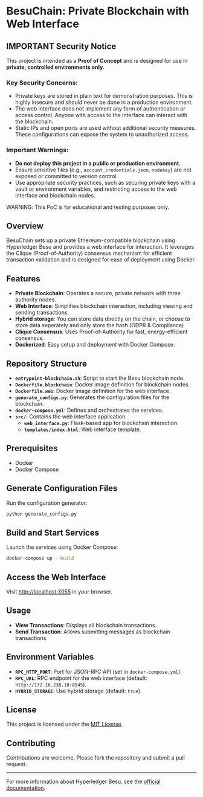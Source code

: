 # BesuChain: Private Blockchain with Web Interface

## IMPORTANT Security Notice

This project is intended as a **Proof of Concept** and is designed for use in **private, controlled environments only**. 

### Key Security Concerns:
- Private keys are stored in plain text for demonstration purposes. This is highly insecure and should never be done in a production environment.
- The web interface does not implement any form of authentication or access control. Anyone with access to the interface can interact with the blockchain.
- Static IPs and open ports are used without additional security measures. These configurations can expose the system to unauthorized access.

### Important Warnings:
- **Do not deploy this project in a public or production environment.**
- Ensure sensitive files (e.g., `account_credentials.json`, `nodekey`) are not exposed or committed to version control.
- Use appropriate security practices, such as securing private keys with a vault or environment variables, and restricting access to the web interface and blockchain nodes.

WARNING: This PoC is for educational and testing purposes only.

## Overview

BesuChain sets up a private Ethereum-compatible blockchain using Hyperledger Besu and provides a web interface for interaction. It leverages the Clique (Proof-of-Authority) consensus mechanism for efficient transaction validation and is designed for ease of deployment using Docker.

## Features

- **Private Blockchain**: Operates a secure, private network with three authority nodes.
- **Web Interface**: Simplifies blockchain interaction, including viewing and sending transactions.
- **Hybrid storage**: You can store data directly on the chain, or choose to store data seperately and only store the hash (GDPR & Compliance)
- **Clique Consensus**: Uses Proof-of-Authority for fast, energy-efficient consensus.
- **Dockerized**: Easy setup and deployment with Docker Compose.

## Repository Structure

- **`entrypoint-blockchain.sh`**: Script to start the Besu blockchain node.
- **`Dockerfile.blockchain`**: Docker image definition for blockchain nodes.
- **`Dockerfile.web`**: Docker image definition for the web interface.
- **`generate_configs.py`**: Generates the configuration files for the blockchain.
- **`docker-compose.yml`**: Defines and orchestrates the services.
- **`src/`**: Contains the web interface application.
  - **`web_interface.py`**: Flask-based app for blockchain interaction.
  - **`templates/index.html`**: Web interface template.

## Prerequisites

- Docker
- Docker Compose

## Generate Configuration Files

Run the configuration generator:

```bash
python generate_configs.py
```

## Build and Start Services

Launch the services using Docker Compose:

```bash
docker-compose up --build
```

## Access the Web Interface

Visit [http://localhost:3055](http://localhost:3055) in your browser.

## Usage

- **View Transactions**: Displays all blockchain transactions.
- **Send Transaction**: Allows submitting messages as blockchain transactions.

## Environment Variables

- **`RPC_HTTP_PORT`**: Port for JSON-RPC API (set in `docker-compose.yml`).
- **`RPC_URL`**: RPC endpoint for the web interface (default: `http://172.16.238.10:8545`).
- **`HYBRID_STORAGE`**: Use hybrid storage (default: `true`).

## License

This project is licensed under the [MIT License](./LICENSE).

## Contributing

Contributions are welcome. Please fork the repository and submit a pull request.

---

For more information about Hyperledger Besu, see the [official documentation](https://besu.hyperledger.org/).
